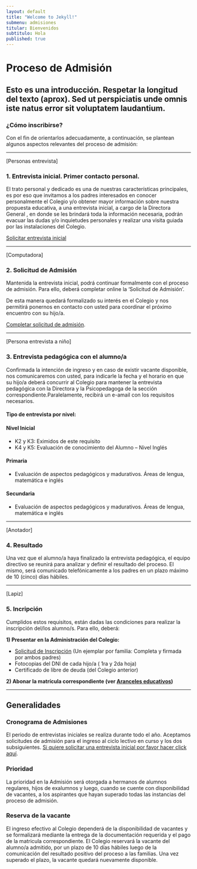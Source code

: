 ```yaml
---
layout: default
title: "Welcome to Jekyll!"
submenu: admisiones
titular: Bienvenidos
subtitulo: Hola
published: true
---
```


# Proceso de Admisión
 
## Esto es una introducción. Respetar la longitud del texto (aprox). Sed ut perspiciatis unde omnis iste natus error sit voluptatem laudantium.

### ¿Cómo inscribirse?
Con el fin de orientarlos adecuadamente, a continuación, se plantean algunos aspectos relevantes del proceso de admisión:

---
[Personas entrevista]
### 1. Entrevista inicial. Primer contacto personal.
El trato personal y dedicado es una de nuestras características principales, es por eso que  invitamos a los padres interesados en conocer personalmente el Colegio y/o obtener mayor información sobre nuestra propuesta educativa, a una entrevista inicial, a cargo de la Directora General , en donde se les brindará toda la información necesaria,  podrán  evacuar las dudas y/o inquietudes personales y  realizar una visita guiada por las instalaciones del Colegio.  

[Solicitar entrevista inicial](/admisiones/proceso/entrevista)

---
[Computadora]
### 2. Solicitud de Admisión

Mantenida la entrevista inicial, podrá continuar formalmente con el proceso de admisión. Para ello, deberá completar online la ‘Solicitud de Admisión’.  

De esta manera quedará formalizado su interés en el Colegio y nos permitirá  ponernos en contacto con usted para coordinar el próximo encuentro con su hijo/a.

[Completar solicitud de admisión](/admisiones/proceso/solicitud).




---
[Persona entrevista a niño]
### 3. Entrevista pedagógica con el alumno/a

Confirmada la intención de ingreso y en caso de existir vacante disponible, nos comunicaremos con usted,  para indicarle la fecha y el horario en que su hijo/a deberá concurrir  al Colegio para mantener la entrevista pedagógica con la Directora y la Psicopedagoga de la sección correspondiente.Paralelamente, recibirá un e-amail con los requisitos necesarios.

#### Tipo de entrevista por nivel:

#### Nivel Inicial

- K2 y K3: Eximidos de este requisito 
- K4 y K5: Evaluación de conocimiento del Alumno – Nivel Inglés 

#### Primaria

- Evaluación de aspectos pedagógicos y madurativos. Áreas de lengua, matemática e inglés  

#### Secundaria

- Evaluación de aspectos pedagógicos y madurativos. Áreas de lengua, matemática e inglés  

---
[Anotador]
### 4. Resultado

Una vez que el alumno/a haya finalizado la entrevista pedagógica, el equipo directivo se reunirá para analizar y definir el resultado del proceso. El mismo, será comunicado telefónicamente a los padres en un plazo máximo de 10 (cinco) días hábiles.

---
[Lapiz]
### 5. Incripción

Cumplidos estos requisitos, están dadas las condiciones para realizar la inscripción del/los alumno/s. Para ello, deberá:   

**1) Presentar en la Administración del Colegio:**

- [Solicitud de Inscripción]() (Un ejemplar por familia: Completa y firmada por ambos padres) 
- Fotocopias del DNI de cada hijo/a ( 1ra y 2da hoja) 
- Certificado de libre de deuda (del Colegio anterior) 

**2) Abonar la matrícula correspondiente (ver [Aranceles educativos]())**



---


## Generalidades


### Cronograma de Admisiones

El periodo de entrevistas iniciales se realiza durante todo el año. Aceptamos solicitudes de admisión para el ingreso al ciclo lectivo en curso y los dos subsiguientes. [Si quiere solicitar una entrevista inicial por favor hacer click aquí](/admisiones/entrevista).


### Prioridad

La prioridad en la Admisión será otorgada a  hermanos de alumnos regulares,  hijos de exalumnos y luego, cuando se cuente con disponibilidad de vacantes, a los aspirantes que hayan superado todas las instancias del proceso de admisión.


### Reserva de la vacante

El ingreso efectivo al  Colegio dependerá de la disponibilidad de vacantes y se formalizará mediante la entrega de la documentación requerida y el pago de la matricula correspondiente. El Colegio reservará la vacante del alumno/a admitido, por un plazo de 10 días hábiles luego de la comunicación del resultado positivo del proceso a las familias. Una vez superado el plazo, la vacante quedará  nuevamente disponible.